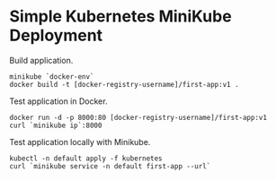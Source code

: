 # Simple Kubernetes MiniKube Deployment
Build application.

```console
minikube `docker-env`
docker build -t [docker-registry-username]/first-app:v1 .
```

Test application in Docker.

```console
docker run -d -p 8000:80 [docker-registry-username]/first-app:v1
curl `minikube ip`:8000
```

Test application locally with Minikube.

```console
kubectl -n default apply -f kubernetes
curl `minikube service -n default first-app --url`